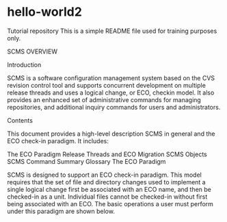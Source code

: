 # hello-world2
Tutorial repository
This is a simple README file used for training purposes only.

SCMS OVERVIEW




Introduction

SCMS is a software configuration management system based on the CVS revision control tool and supports concurrent development on multiple release threads and uses a logical change, or ECO, checkin model. It also provides an enhanced set of administrative commands for managing repositories, and additional inquiry commands for users and administrators.

Contents

This document provides a high-level description SCMS in general and the ECO check-in paradigm. It includes:

The ECO Paradigm
Release Threads and ECO Migration
SCMS Objects
SCMS Command Summary
Glossary
The ECO Paradigm

SCMS is designed to support an ECO check-in paradigm. This model requires that the set of file and directory changes used to implement a single logical change first be associated with an ECO name, and then be checked-in as a unit. Individual files cannot be checked-in without first being associated with an ECO. The basic operations a user must perform under this paradigm are shown below.

